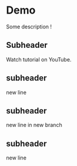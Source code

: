 # Demo

Some description !

## Subheader

Watch tutorial on YouTube.

## subheader

new line

## subheader

new line in new branch

## subheader

new line
